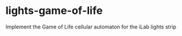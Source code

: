lights-game-of-life
===================

Implement the Game of Life cellular automaton for the iLab lights strip
